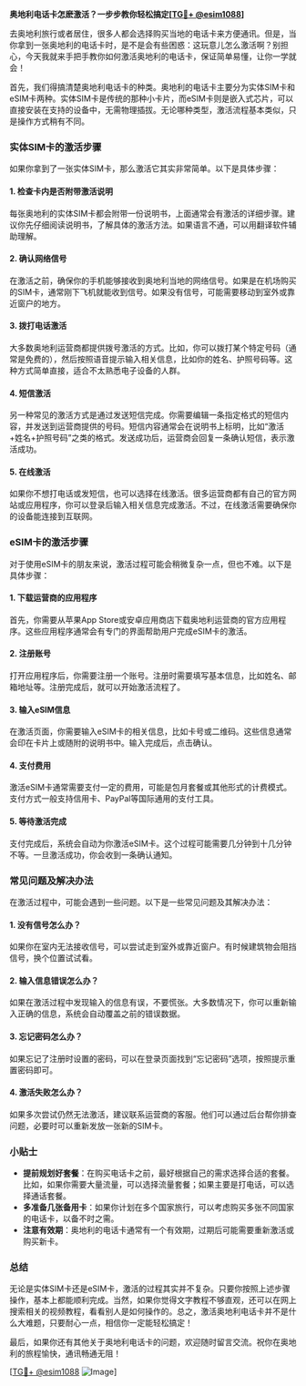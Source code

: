 **奥地利电话卡怎麽激活？一步步教你轻松搞定[[TG💪+ @esim1088](https://t.me/s/esim1088)]**

去奥地利旅行或者居住，很多人都会选择购买当地的电话卡来方便通讯。但是，当你拿到一张奥地利的电话卡时，是不是会有些困惑：这玩意儿怎么激活啊？别担心，今天我就来手把手教你如何激活奥地利的电话卡，保证简单易懂，让你一学就会！

首先，我们得搞清楚奥地利电话卡的种类。奥地利的电话卡主要分为实体SIM卡和eSIM卡两种。实体SIM卡是传统的那种小卡片，而eSIM卡则是嵌入式芯片，可以直接安装在支持的设备中，无需物理插拔。无论哪种类型，激活流程基本类似，只是操作方式稍有不同。

### 实体SIM卡的激活步骤

如果你拿到了一张实体SIM卡，那么激活它其实非常简单。以下是具体步骤：

#### 1. **检查卡内是否附带激活说明**
   每张奥地利的实体SIM卡都会附带一份说明书，上面通常会有激活的详细步骤。建议你先仔细阅读说明书，了解具体的激活方法。如果语言不通，可以用翻译软件辅助理解。

#### 2. **确认网络信号**
   在激活之前，确保你的手机能够接收到奥地利当地的网络信号。如果是在机场购买的SIM卡，通常刚下飞机就能收到信号。如果没有信号，可能需要移动到室外或靠近窗户的地方。

#### 3. **拨打电话激活**
   大多数奥地利运营商都提供拨号激活的方式。比如，你可以拨打某个特定号码（通常是免费的），然后按照语音提示输入相关信息，比如你的姓名、护照号码等。这种方式简单直接，适合不太熟悉电子设备的人群。

#### 4. **短信激活**
   另一种常见的激活方式是通过发送短信完成。你需要编辑一条指定格式的短信内容，并发送到运营商提供的号码。短信内容通常会在说明书上标明，比如“激活+姓名+护照号码”之类的格式。发送成功后，运营商会回复一条确认短信，表示激活成功。

#### 5. **在线激活**
   如果你不想打电话或发短信，也可以选择在线激活。很多运营商都有自己的官方网站或应用程序，你可以登录后输入相关信息完成激活。不过，在线激活需要确保你的设备能连接到互联网。

### eSIM卡的激活步骤

对于使用eSIM卡的朋友来说，激活过程可能会稍微复杂一点，但也不难。以下是具体步骤：

#### 1. **下载运营商的应用程序**
   首先，你需要从苹果App Store或安卓应用商店下载奥地利运营商的官方应用程序。这些应用程序通常会有专门的界面帮助用户完成eSIM卡的激活。

#### 2. **注册账号**
   打开应用程序后，你需要注册一个账号。注册时需要填写基本信息，比如姓名、邮箱地址等。注册完成后，就可以开始激活流程了。

#### 3. **输入eSIM信息**
   在激活页面，你需要输入eSIM卡的相关信息，比如卡号或二维码。这些信息通常会印在卡片上或随附的说明书中。输入完成后，点击确认。

#### 4. **支付费用**
   激活eSIM卡通常需要支付一定的费用，可能是包月套餐或其他形式的计费模式。支付方式一般支持信用卡、PayPal等国际通用的支付工具。

#### 5. **等待激活完成**
   支付完成后，系统会自动为你激活eSIM卡。这个过程可能需要几分钟到十几分钟不等。一旦激活成功，你会收到一条确认通知。

### 常见问题及解决办法

在激活过程中，可能会遇到一些问题。以下是一些常见问题及其解决办法：

#### 1. **没有信号怎么办？**
   如果你在室内无法接收信号，可以尝试走到室外或靠近窗户。有时候建筑物会阻挡信号，换个位置试试看。

#### 2. **输入信息错误怎么办？**
   如果在激活过程中发现输入的信息有误，不要慌张。大多数情况下，你可以重新输入正确的信息，系统会自动覆盖之前的错误数据。

#### 3. **忘记密码怎么办？**
   如果忘记了注册时设置的密码，可以在登录页面找到“忘记密码”选项，按照提示重置密码即可。

#### 4. **激活失败怎么办？**
   如果多次尝试仍然无法激活，建议联系运营商的客服。他们可以通过后台帮你排查问题，必要时可以重新发放一张新的SIM卡。

### 小贴士

- **提前规划好套餐**：在购买电话卡之前，最好根据自己的需求选择合适的套餐。比如，如果你需要大量流量，可以选择流量套餐；如果主要是打电话，可以选择通话套餐。
- **多准备几张备用卡**：如果你计划在多个国家旅行，可以考虑购买多张不同国家的电话卡，以备不时之需。
- **注意有效期**：奥地利的电话卡通常有一个有效期，过期后可能需要重新激活或购买新卡。

### 总结

无论是实体SIM卡还是eSIM卡，激活的过程其实并不复杂。只要你按照上述步骤操作，基本上都能顺利完成。当然，如果你觉得文字教程不够直观，还可以在网上搜索相关的视频教程，看看别人是如何操作的。总之，激活奥地利电话卡并不是什么大难题，只要耐心一点，相信你一定能轻松搞定！

最后，如果你还有其他关于奥地利电话卡的问题，欢迎随时留言交流。祝你在奥地利的旅程愉快，通讯畅通无阻！

[[TG💪+ @esim1088](https://t.me/s/esim1088) ![Image](https://i.postimg.cc/4NQfJmqS/Snipaste-2025-05-13-00-14-12.png)]